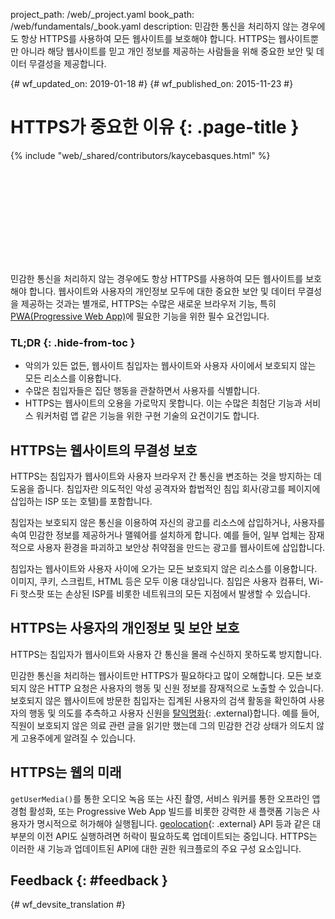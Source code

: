project_path: /web/_project.yaml book_path: /web/fundamentals/_book.yaml description: 민감한 통신을 처리하지 않는 경우에도 항상 HTTPS를 사용하여 모든 웹사이트를 보호해야 합니다. HTTPS는 웹사이트뿐만 아니라 해당 웹사이트를 믿고 개인 정보를 제공하는 사람들을 위해 중요한 보안 및 데이터 무결성을 제공합니다.

{# wf_updated_on: 2019-01-18 #} {# wf_published_on: 2015-11-23 #}

# HTTPS가 중요한 이유 {: .page-title }

{% include "web/_shared/contributors/kaycebasques.html" %}

<div class="video-wrapper">
  <iframe class="devsite-embedded-youtube-video" data-video-id="iP75a1Y9saY"
          data-autohide="1" data-showinfo="0" frameborder="0" allowfullscreen>
  </iframe>
</div>

민감한 통신을 처리하지 않는 경우에도 항상 HTTPS를 사용하여 모든 웹사이트를 보호해야 합니다. 웹사이트와 사용자의 개인정보 모두에 대한 중요한 보안 및 데이터 무결성을 제공하는 것과는 별개로, HTTPS는 수많은 새로운 브라우저 기능, 특히 [PWA(Progressive Web App)](/web/progressive-web-apps/)에 필요한 기능을 위한 필수 요건입니다.

### TL;DR {: .hide-from-toc }

* 악의가 있든 없든, 웹사이트 침입자는 웹사이트와 사용자 사이에서 보호되지 않는 모든 리소스를 이용합니다.
* 수많은 침입자들은 집단 행동을 관찰하면서 사용자를 식별합니다.
* HTTPS는 웹사이트의 오용을 가로막지 못합니다. 이는 수많은 최첨단 기능과 서비스 워커처럼 앱 같은 기능을 위한 구현 기술의 요건이기도 합니다.

## HTTPS는 웹사이트의 무결성 보호

HTTPS는 침입자가 웹사이트와 사용자 브라우저 간 통신을 변조하는 것을 방지하는 데 도움을 줍니다. 침입자란 의도적인 악성 공격자와 합법적인 침입 회사(광고를 페이지에 삽입하는 ISP 또는 호텔)를 포함합니다.

침입자는 보호되지 않은 통신을 이용하여 자신의 광고를 리소스에 삽입하거나, 사용자를 속여 민감한 정보를 제공하거나 맬웨어를 설치하게 합니다. 예를 들어, 일부 업체는 잠재적으로 사용자 환경을 파괴하고 보안상 취약점을 만드는 광고를 웹사이트에 삽입합니다.

침입자는 웹사이트와 사용자 사이에 오가는 모든 보호되지 않은 리소스를 이용합니다. 이미지, 쿠키, 스크립트, HTML 등은 모두 이용 대상입니다. 침입은 사용자 컴퓨터, Wi-Fi 핫스팟 또는 손상된 ISP를 비롯한 네트워크의 모든 지점에서 발생할 수 있습니다.

## HTTPS는 사용자의 개인정보 및 보안 보호

HTTPS는 침입자가 웹사이트와 사용자 간 통신을 몰래 수신하지 못하도록 방지합니다.

민감한 통신을 처리하는 웹사이트만 HTTPS가 필요하다고 많이 오해합니다. 모든 보호되지 않은 HTTP 요청은 사용자의 행동 및 신원 정보를 잠재적으로 노출할 수 있습니다. 보호되지 않은 웹사이트에 방문한 침입자는 집계된 사용자의 검색 활동을 확인하여 사용자의 행동 및 의도를 추측하고 사용자 신원을 [탈익명화](https://en.wikipedia.org/wiki/De-anonymization){: .external}합니다. 예를 들어, 직원이 보호되지 않은 의료 관련 글을 읽기만 했는데 그의 민감한 건강 상태가 의도치 않게 고용주에게 알려질 수 있습니다.

## HTTPS는 웹의 미래

`getUserMedia()`를 통한 오디오 녹음 또는 사진 촬영, 서비스 워커를 통한 오프라인 앱 경험 활성화, 또는 Progressive Web App 빌드를 비롯한 강력한 새 플랫폼 기능은 사용자가 명시적으로 허가해야 실행됩니다. [geolocation](https://developer.mozilla.org/en-US/docs/Web/API/Geolocation/Using_geolocation){: .external} API 등과 같은 대부분의 이전 API도 실행하려면 허락이 필요하도록 업데이트되는 중입니다. HTTPS는 이러한 새 기능과 업데이트된 API에 대한 권한 워크플로의 주요 구성 요소입니다.

## Feedback {: #feedback }

{# wf_devsite_translation #}